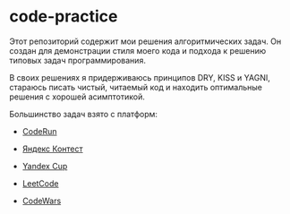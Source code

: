 # code-practice
Этот репозиторий содержит мои решения алгоритмических задач.
Он создан для демонстрации стиля моего кода и подхода к решению типовых задач программирования.

В своих решениях я придерживаюсь принципов DRY, KISS и YAGNI, стараюсь писать чистый, читаемый код и находить оптимальные решения с хорошей асимптотикой.

Большинство задач взято с платформ:

* [CodeRun](https://coderun.yandex.ru)

* [Яндекс Контест](https://contest.yandex.ru)

* [Yandex Cup](https://yandex.ru/cup)

* [LeetCode](https://leetcode.com)

* [CodeWars](https://www.codewars.com)
